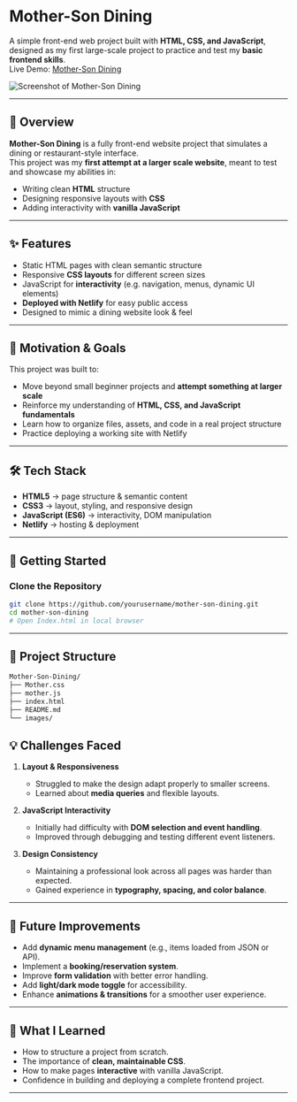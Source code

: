 # Mother-Son Dining
A simple front-end web project built with **HTML, CSS, and JavaScript**, designed as my first large-scale project to practice and test my **basic frontend skills**.  
Live Demo: [Mother-Son Dining](https://mother-son-dining.netlify.app/)

![Screenshot of Mother-Son Dining](<img width="1919" height="851" alt="Screenshot 2025-10-03 113226" src="https://github.com/user-attachments/assets/4533a393-4714-4560-9c76-520863db24da" />
)

---



## 🌟 Overview
**Mother-Son Dining** is a fully front-end website project that simulates a dining or restaurant-style interface.  
This project was my **first attempt at a larger scale website**, meant to test and showcase my abilities in:
- Writing clean **HTML** structure  
- Designing responsive layouts with **CSS**  
- Adding interactivity with **vanilla JavaScript**

---

## ✨ Features
- Static HTML pages with clean semantic structure  
- Responsive **CSS layouts** for different screen sizes  
- JavaScript for **interactivity** (e.g. navigation, menus, dynamic UI elements)  
- **Deployed with Netlify** for easy public access  
- Designed to mimic a dining website look & feel  

---

## 🎯 Motivation & Goals
This project was built to:
- Move beyond small beginner projects and **attempt something at larger scale**  
- Reinforce my understanding of **HTML, CSS, and JavaScript fundamentals**  
- Learn how to organize files, assets, and code in a real project structure  
- Practice deploying a working site with Netlify  

---

## 🛠️ Tech Stack
- **HTML5** → page structure & semantic content  
- **CSS3** → layout, styling, and responsive design  
- **JavaScript (ES6)** → interactivity, DOM manipulation  
- **Netlify** → hosting & deployment  

---

## 🚀 Getting Started

### Clone the Repository
```bash
git clone https://github.com/yourusername/mother-son-dining.git
cd mother-son-dining
# Open Index.html in local browser
```

---
## 📂 Project Structure

```markdown
Mother-Son-Dining/
├── Mother.css
├── mother.js
├── index.html
├── README.md
└── images/
```
## 💡 Challenges Faced
1. **Layout & Responsiveness**  
   - Struggled to make the design adapt properly to smaller screens.  
   - Learned about **media queries** and flexible layouts.  

2. **JavaScript Interactivity**  
   - Initially had difficulty with **DOM selection and event handling**.  
   - Improved through debugging and testing different event listeners.  

3. **Design Consistency**  
   - Maintaining a professional look across all pages was harder than expected.  
   - Gained experience in **typography, spacing, and color balance**.  

---

## 🔮 Future Improvements
- Add **dynamic menu management** (e.g., items loaded from JSON or API).  
- Implement a **booking/reservation system**.  
- Improve **form validation** with better error handling.  
- Add **light/dark mode toggle** for accessibility.  
- Enhance **animations & transitions** for a smoother user experience.  

---

## 📖 What I Learned
- How to structure a project from scratch.  
- The importance of **clean, maintainable CSS**.  
- How to make pages **interactive** with vanilla JavaScript.  
- Confidence in building and deploying a complete frontend project.  

---
